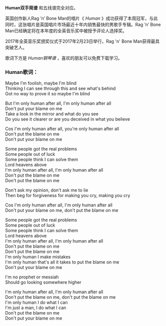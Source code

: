 

**Human双手简谱** 和五线谱完全对应。

英国创作新人Rag ’n’ Bone Man的唱片《 _Human_
》成功获得了本周冠军，与此同时，这张唱片是英国唱片市场最近十年内销售最快的男歌手专辑。Rag ’n’ Bone
Man已经确定将在本年度的全英音乐奖中被授予评论人选择奖。

2017年全英音乐奖颁奖仪式于2017年2月23日举行，Rag 'n' Bone Man获得最具突破艺人。

歌词下方是 _Human钢琴谱_ ，喜欢的朋友可以免费下载学习。

### Human歌词：

Maybe I'm foolish, maybe I'm blind  
Thinking I can see through this and see what's behind  
Got no way to prove it so maybe I'm blind

But I'm only human after all, I'm only human after all  
Don't put your blame on me  
Take a look in the mirror and what do you see  
Do you see it clearer or are you deceived in what you believe

Cos I'm only human after all, you're only human after all  
Don't put the blame on me  
Don't put your blame on me

Some people got the real problems  
Some people out of luck  
Some people think I can solve them  
Lord heavens above  
I'm only human after all, I'm only human after all  
Don't put the blame on me  
Don't put the blame on me

Don't ask my opinion, don't ask me to lie  
Then beg for forgiveness for making you cry, making you cry

Cos I'm only human after all, I'm only human after all  
Don't put your blame on me, don't put the blame on me

Some people got the real problems  
Some people out of luck  
Some people think I can solve them  
Lord heavens above  
I'm only human after all, I'm only human after all  
Don't put the blame on me  
Don't put the blame on me  
I'm only human I make mistakes  
I'm only human that's all it takes to put the blame on me  
Don't put your blame on me

I'm no prophet or messiah  
Should go looking somewhere higher

I'm only human after all, I'm only human after all  
Don't put the blame on me, don't put the blame on me  
I'm only human I do what I can  
I'm just a man, I do what I can  
Don't put the blame on me  
Don't put your blame on me

